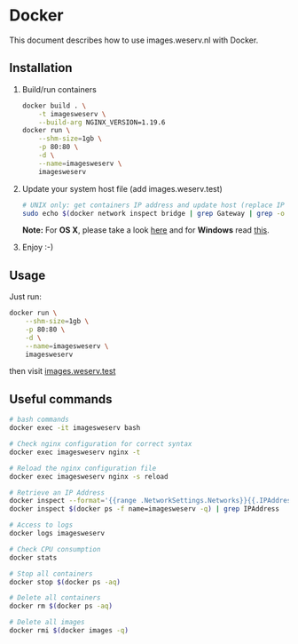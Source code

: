 # Docker

This document describes how to use images.weserv.nl with Docker.

## Installation

1. Build/run containers

    ```bash
    docker build . \
        -t imagesweserv \
        --build-arg NGINX_VERSION=1.19.6
    docker run \
        --shm-size=1gb \
        -p 80:80 \
        -d \
        --name=imagesweserv \
        imagesweserv
    ```

2. Update your system host file (add images.weserv.test)

    ```bash
    # UNIX only: get containers IP address and update host (replace IP according to your configuration) (on Windows, edit C:\Windows\System32\drivers\etc\hosts)
    sudo echo $(docker network inspect bridge | grep Gateway | grep -o -E '[0-9\.]+') "images.weserv.test" >> /etc/hosts
    ```

    **Note:** For **OS X**, please take a look [here](https://docs.docker.com/docker-for-mac/networking/) and for **Windows** read [this](https://docs.docker.com/docker-for-windows/networking/).

3. Enjoy :-)

## Usage

Just run:
```bash
docker run \
    --shm-size=1gb \
    -p 80:80 \
    -d \
    --name=imagesweserv \
    imagesweserv
```
then visit [images.weserv.test](http://images.weserv.test)

## Useful commands

```bash
# bash commands
docker exec -it imagesweserv bash

# Check nginx configuration for correct syntax
docker exec imagesweserv nginx -t

# Reload the nginx configuration file
docker exec imagesweserv nginx -s reload

# Retrieve an IP Address
docker inspect --format='{{range .NetworkSettings.Networks}}{{.IPAddress}}{{end}}' $(docker ps -f name=imagesweserv -q)
docker inspect $(docker ps -f name=imagesweserv -q) | grep IPAddress

# Access to logs
docker logs imagesweserv

# Check CPU consumption
docker stats

# Stop all containers
docker stop $(docker ps -aq)

# Delete all containers
docker rm $(docker ps -aq)

# Delete all images
docker rmi $(docker images -q)
```

